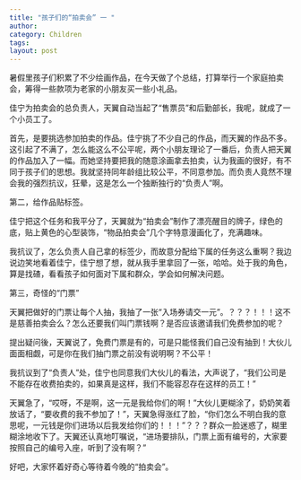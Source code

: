 ```yaml
---
title: "孩子们的“拍卖会” 一 "
author:
category: Children
tags: 
layout: post
---
```

暑假里孩子们积累了不少绘画作品，在今天做了个总结，打算举行一个家庭拍卖会，筹得一些款项为老家的小朋友买一些小礼品。

佳宁为拍卖会的总负责人，天翼自动当起了“售票员”和后勤部长，我呢，就成了一个小员工了。

首先，是要挑选参加拍卖的作品。佳宁挑了不少自己的作品，而天翼的作品不多。这引起了不满了，怎么能这么不公平呢，两个小朋友理论了一番后，负责人把天翼的作品加入了一幅。而她坚持要把我的随意涂画拿去拍卖，认为我画的很好，有不同于孩子们的思想。我就坚持同年龄组比较公平，不同意参加。而负责人竟然不理会我的强烈抗议，狂晕，这是怎么一个独断独行的“负责人”啊。

第二，给作品贴标签。

佳宁把这个任务和我平分了，天翼就为“拍卖会”制作了漂亮醒目的牌子，绿色的底，贴上黄色的心型装饰，“物品拍卖会”几个字特意漫画化了，充满趣味。

我抗议了，怎么负责人自己拿的标签少，而故意分配给下属的任务这么重啊？我边说边笑地看着佳宁，佳宁想了想，就从我手里拿回了一张，哈哈。处于我的角色，算是找碴，看看孩子如何面对下属和群众，学会如何解决问题。

第三，奇怪的“门票”

天翼把做好的门票让每个人抽，我抽了一张“入场券请交一元”。？？？！！！这不是慈善拍卖会么？怎么还要我们叫门票钱啊？是否应该邀请我们免费参加的呢？

提出疑问後，天翼说了，免费门票是有的，可是只能怪我们自己没有抽到！大伙儿面面相觑，可是你在我们抽门票之前没有说明啊？不公平！

我抗议到了“负责人”处，佳宁也同意我们大伙儿的看法，大声说了，“我们公司是不能存在收费拍卖的，如果真是这样，我们不能容忍存在这样的员工！”

天翼急了，“哎呀，不是啊，这一元是我给你们的啊！”大伙儿更糊涂了，奶奶笑着放话了，“要收费的我不参加了！”，天翼急得涨红了脸，“你们怎么不明白我的意思呢，一元钱是你们进场以后我发给你们的！！！”？？？群众一脸迷惑了，糊里糊涂地收下了。天翼还认真地叮嘱说，“进场要排队，门票上面有编号的，大家要按照自己的编号入座，听到了没有啊？”

好吧，大家怀着好奇心等待着今晚的“拍卖会”。

